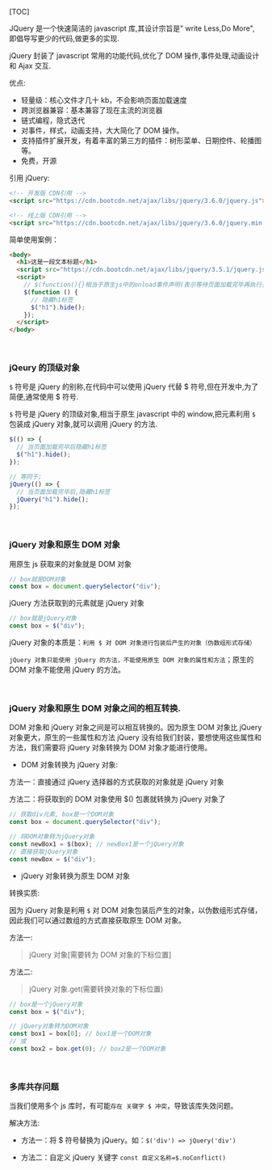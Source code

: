 [TOC]

JQuery 是一个快速简洁的 javascript 库,其设计宗旨是" write Less,Do More", 即倡导写更少的代码,做更多的实现.

jQuery 封装了 javascript 常用的功能代码,优化了 DOM 操作,事件处理,动画设计和 Ajax 交互.

优点:

- 轻量级：核心文件才几十 kb，不会影响页面加载速度
- 跨浏览器兼容：基本兼容了现在主流的浏览器
- 链式编程，隐式迭代
- 对事件，样式，动画支持，大大简化了 DOM 操作。
- 支持插件扩展开发，有着丰富的第三方的插件：树形菜单、日期控件、轮播图等。
- 免费，开源

引用 jQuery:

```html
<!-- 开发版 CDN引用 -->
<script src="https://cdn.bootcdn.net/ajax/libs/jquery/3.6.0/jquery.js"></script>

<!-- 线上版 CDN引用 -->
<script src="https://cdn.bootcdn.net/ajax/libs/jquery/3.6.0/jquery.min.js"></script>
```

简单使用案例：

```html
<body>
  <h1>这是一段文本标题</h1>
  <script src="https://cdn.bootcdn.net/ajax/libs/jquery/3.5.1/jquery.js"></script>
  <script>
    // $(function(){}相当于原生js中的onload事件声明(表示等待页面加载完毕再执行里面的代码内容)
    $(function () {
      // 隐藏h1标签
      $("h1").hide();
    });
  </script>
</body>
```

&nbsp;

### jQeury 的顶级对象

`$` 符号是 jQuery 的别称,在代码中可以使用 jQuery 代替 $ 符号,但在开发中,为了简便,通常使用 $ 符号.

`$` 符号是 jQuery 的顶级对象,相当于原生 javascript 中的 window,把元素利用 `$` 包装成 jQuery 对象,就可以调用 jQuery 的方法.

```js
$(() => {
  // 当页面加载完毕后隐藏h1标签
  $("h1").hide();
});

// 等同于;
jQuery(() => {
  // 当页面加载完毕后,隐藏h1标签
  jQuery("h1").hide();
});
```

&nbsp;

### jQuery 对象和原生 DOM 对象

用原生 js 获取来的对象就是 DOM 对象

```js
// box就是DOM对象
const box = document.querySelector("div");
```

jQuery 方法获取到的元素就是 jQuery 对象

```js
// box就是jQuery对象
const box = $("div");
```

jQuery 对象的本质是：`利用 $ 对 DOM 对象进行包装后产生的对象（伪数组形式存储）`

`jQuery 对象只能使用 jQuery 的方法，不能使用原生 DOM 对象的属性和方法`；原生的 DOM 对象不能使用 jQuery 的方法。

&nbsp;

### jQuery 对象和原生 DOM 对象之间的相互转换.

DOM 对象和 jQuery 对象之间是可以相互转换的。因为原生 DOM 对象比 jQuery 对象更大，原生的一些属性和方法 jQuery 没有给我们封装，要想使用这些属性和方法，我们需要将 jQuery 对象转换为 DOM 对象才能进行使用。

- DOM 对象转换为 jQuery 对象:

方法一：直接通过 jQuery 选择器的方式获取的对象就是 jQuery 对象

方法二：将获取到的 DOM 对象使用 $() 包裹就转换为 jQuery 对象了

```js
// 获取div元素, box是一个DOM对象
const box = document.querySelector("div");

// 将DOM对象转为jQuery对象
const newBox1 = $(box); // newBox1是一个jQuery对象
// 直接获取jQuery对象
const newBox = $("div");
```

- jQuery 对象转换为原生 DOM 对象

转换实质:

因为 jQuery 对象是利用 `$` 对 DOM 对象包装后产生的对象，以伪数组形式存储，因此我们可以通过数组的方式直接获取原生 DOM 对象。

方法一:

> jQuery 对象[需要转为 DOM 对象的下标位置]

方法二:

> jQuery 对象.get(需要转换对象的下标位置)

```js
// box是一个jQuery对象
const box = $("div");

// jQuery对象转为DOM对象
const box1 = box[0]; // box1是一个DOM对象
// 或
const box2 = box.get(0); // box2是一个DOM对象
```

&nbsp;

### 多库共存问题

当我们使用多个 js 库时，有可能`存在 关键字 $ 冲突`，导致该库失效问题。

解决方法:

- 方法一：将 $ 符号替换为 jQuery。如：`$('div') => jQuery('div')`

- 方法二：自定义 jQuery 关键字 `const 自定义名称=$.noConflict()`
